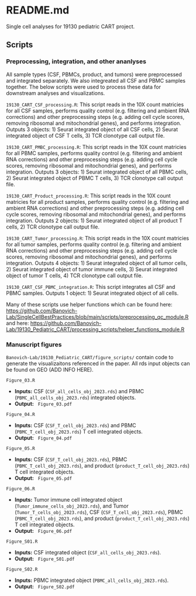 # README.md

Single cell analyses for 19130 pediatric CART project.

## Scripts

### Preprocessing, integration, and other ananlyses
All sample types (CSF, PBMCs, product, and tumors) were preprocessed and integrated separately. We also integreated all CSF and PBMC samples together. The below scripts were used to process these data for downstream analyses and visualizations.

`19130_CART_CSF_processing.R`: This script reads in the 10X count matricies for all CSF samples, performs quality control (e.g. filtering and ambient RNA corrections) and other preprocessing steps (e.g. adding cell cycle scores, removing ribosomal and mitochondrial genes), and performs integration. Outputs 3 objects: 1) Seurat integrated object of all CSF cells, 2) Seurat integrated object of CSF T cells, 3) TCR clonotype call output file.


`19130_CART_PMBC_processing.R`: This script reads in the 10X count matricies for all PBMC samples, performs quality control (e.g. filtering and ambient RNA corrections) and other preprocessing steps (e.g. adding cell cycle scores, removing ribosomal and mitochondrial genes), and performs integration. Outputs 3 objects: 1) Seurat integrated object of all PBMC cells, 2) Seurat integrated object of PBMC T cells, 3) TCR clonotype call output file.


`19130_CART_Product_processing.R`: This script reads in the 10X count matricies for all product samples, performs quality control (e.g. filtering and ambient RNA corrections) and other preprocessing steps (e.g. adding cell cycle scores, removing ribosomal and mitochondrial genes), and performs integration. Outputs 2 objects: 1) Seurat integrated object of all product T cells, 2) TCR clonotype call output file.


`19130_CART_Tumor_processing.R`: This script reads in the 10X count matricies for all tumor samples, performs quality control (e.g. filtering and ambient RNA corrections) and other preprocessing steps (e.g. adding cell cycle scores, removing ribosomal and mitochondrial genes), and performs integration. Outputs 4 objects: 1) Seurat integrated object of all tumor cells, 2) Seurat integrated object of tumor immune cells, 3) Seurat integrated object of tumor T cells, 4) TCR clonotype call output file.


`19130_CART_CSF_PBMC_integration.R`: This script integrates all CSF and PBMC samples. Outputs 1 object: 1) Seurat integrated object of all cells.


Many of these scripts use helper functions which can be found here: https://github.com/Banovich-Lab/SingleCellBestPractices/blob/main/scripts/preprocessing_qc_module.R and here: https://github.com/Banovich-Lab/19130_Pediatric_CART/processing_scripts/helper_functions_module.R

### Manuscript figures
`Banovich-Lab/19130_Pediatric_CART/figure_scripts/` contain code to generate the visualizaitons referenced in the paper. All rds input objects can be found on GEO (ADD INFO HERE).

`Figure_03.R`
-  **Inputs:**  CSF (`CSF_all_cells_obj_2023.rds`) and PBMC (`PBMC_all_cells_obj_2023.rds`) integrated objects.
-  **Output:** ` Figure_03.pdf`

`Figure_04.R`
-  **Inputs:**  CSF (`CSF_T_cell_obj_2023.rds`) and PBMC (`PBMC_T_cell_obj_2023.rds`) T cell integrated objects.
-  **Output:** ` Figure_04.pdf`

`Figure_05.R`
-  **Inputs:**  CSF (`CSF_T_cell_obj_2023.rds`), PBMC (`PBMC_T_cell_obj_2023.rds`), and product (`product_T_cell_obj_2023.rds`) T cell integrated objects.
-  **Output:** ` Figure_05.pdf`

`Figure_06.R`
-  **Inputs:**  Tumor immune cell integrated object (`Tumor_immune_cells_obj_2023.rds`), and Tumor (`Tumor_T_cells_obj_2023.rds`), CSF (`CSF_T_cell_obj_2023.rds`), PBMC (`PBMC_T_cell_obj_2023.rds`), and product (`product_T_cell_obj_2023.rds`) T cell integrated objects.
-  **Output:** ` Figure_06.pdf`

`Figure_S01.R`
-  **Inputs:**  CSF integrated object (`CSF_all_cells_obj_2023.rds`).
-  **Output:** ` Figure_S01.pdf`

`Figure_S02.R`
-  **Inputs:**  PBMC integrated object (`PBMC_all_cells_obj_2023.rds`).
-  **Output:** ` Figure_S02.pdf`

